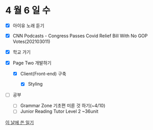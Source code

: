 # 4 월 6 일 수

- [x] 아이유 노래 듣기

- [x] CNN Podcasts - Congress Passes Covid Relief Bill With No GOP Votes(202103011)

- [x] 학교 가기

- [x] Page Two 개발하기

  - [x] Client(Front-end) 구축

    - [x] Styling

- [ ] 공부

  - [ ] Grammar Zone 기초편 미룬 것 하기(~4/10)
  - [ ] Junior Reading Tutor Level 2 ~36unit

[이 날에 쓴 일기](../../../diary/2022/4/6.md)
